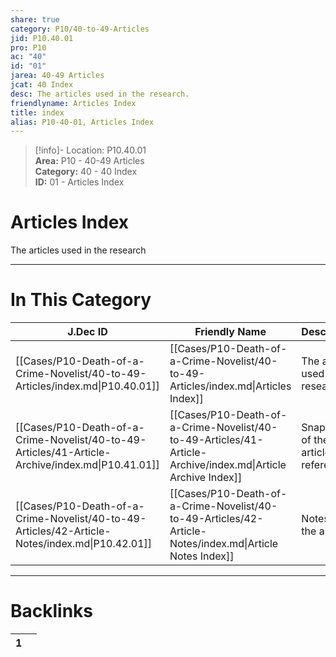 ```yaml
---  
share: true  
category: P10/40-to-49-Articles  
jid: P10.40.01  
pro: P10  
ac: "40"  
id: "01"  
jarea: 40-49 Articles  
jcat: 40 Index  
desc: The articles used in the research.  
friendlyname: Articles Index  
title: index  
alias: P10-40-01, Articles Index  
---  
```

  
>[!info]- Location: P10.40.01  
>**Area:** P10 - 40-49 Articles  
>**Category:** 40 - 40 Index  
>**ID:** 01 - Articles Index  
  
# Articles Index  
  
The articles used in the research  
  
  
  
---  
# In This Category  
  
| J.Dec ID                                                                                         | Friendly Name                                                                                                | Description                           |  
| ------------------------------------------------------------------------------------------------ | ------------------------------------------------------------------------------------------------------------ | ------------------------------------- |  
| [[Cases/P10-Death-of-a-Crime-Novelist/40-to-49-Articles/index.md\|P10.40.01]]                    | [[Cases/P10-Death-of-a-Crime-Novelist/40-to-49-Articles/index.md\|Articles Index]]                           | The articles used in the research.    |  
| [[Cases/P10-Death-of-a-Crime-Novelist/40-to-49-Articles/41-Article-Archive/index.md\|P10.41.01]] | [[Cases/P10-Death-of-a-Crime-Novelist/40-to-49-Articles/41-Article-Archive/index.md\|Article Archive Index]] | Snapshots of the articles referenced. |  
| [[Cases/P10-Death-of-a-Crime-Novelist/40-to-49-Articles/42-Article-Notes/index.md\|P10.42.01]]   | [[Cases/P10-Death-of-a-Crime-Novelist/40-to-49-Articles/42-Article-Notes/index.md\|Article Notes Index]]     | Notes for the articles.               |  
  
  
---  
# Backlinks  
<div><table class="dataview table-view-table"><thead class="table-view-thead"><tr class="table-view-tr-header"><th class="table-view-th"><span></span><span class="dataview small-text">1</span></th><th class="table-view-th"><span></span></th></tr></thead><tbody class="table-view-tbody"></tbody></table></div>